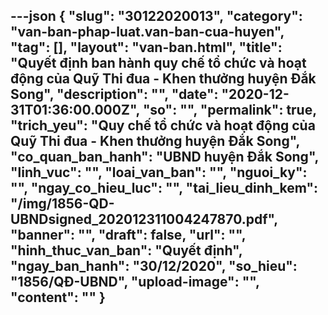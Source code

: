 ---json
{
    "slug": "30122020013",
    "category": "van-ban-phap-luat.van-ban-cua-huyen",
    "tag": [],
    "layout": "van-ban.html",
    "title": "Quyết định ban hành quy chế tổ chức và hoạt động của Quỹ Thi đua - Khen thưởng huyện Đắk Song",
    "description": "",
    "date": "2020-12-31T01:36:00.000Z",
    "so": "",
    "permalink": true,
    "trich_yeu": "Quy chế tổ chức và hoạt động của Quỹ Thi đua - Khen thưởng huyện Đắk Song",
    "co_quan_ban_hanh": "UBND huyện Đắk Song",
    "linh_vuc": "",
    "loai_van_ban": "",
    "nguoi_ky": "",
    "ngay_co_hieu_luc": "",
    "tai_lieu_dinh_kem": "/img/1856-QD-UBNDsigned_202012311004247870.pdf",
    "banner": "",
    "draft": false,
    "url": "",
    "hinh_thuc_van_ban": "Quyết định",
    "ngay_ban_hanh": "30/12/2020",
    "so_hieu": "1856/QĐ-UBND",
    "upload-image": "",
    "__content__": ""
}
---
